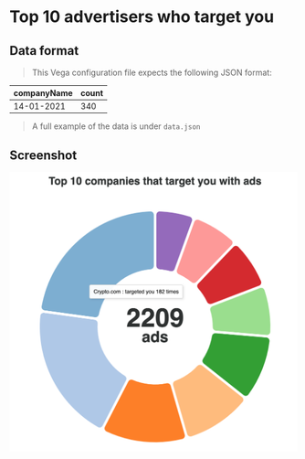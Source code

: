# Top 10 advertisers who target you
## Data format
> This Vega configuration file expects the following JSON format:

| companyName | count | 
|---|---|
| 14-01-2021 | 340 |  

> A full example of the data is under `data.json`

## Screenshot
![screenshot](screenshot.png)
